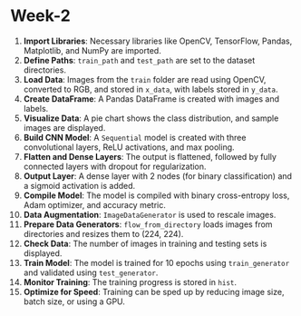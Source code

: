 # Week-2
1. **Import Libraries**: Necessary libraries like OpenCV, TensorFlow, Pandas, Matplotlib, and NumPy are imported.  
2. **Define Paths**: `train_path` and `test_path` are set to the dataset directories.  
3. **Load Data**: Images from the `train` folder are read using OpenCV, converted to RGB, and stored in `x_data`, with labels stored in `y_data`.  
4. **Create DataFrame**: A Pandas DataFrame is created with images and labels.  
5. **Visualize Data**: A pie chart shows the class distribution, and sample images are displayed.  
6. **Build CNN Model**: A `Sequential` model is created with three convolutional layers, ReLU activations, and max pooling.  
7. **Flatten and Dense Layers**: The output is flattened, followed by fully connected layers with dropout for regularization.  
8. **Output Layer**: A dense layer with 2 nodes (for binary classification) and a sigmoid activation is added.  
9. **Compile Model**: The model is compiled with binary cross-entropy loss, Adam optimizer, and accuracy metric.  
10. **Data Augmentation**: `ImageDataGenerator` is used to rescale images.  
11. **Prepare Data Generators**: `flow_from_directory` loads images from directories and resizes them to (224, 224).  
12. **Check Data**: The number of images in training and testing sets is displayed.  
13. **Train Model**: The model is trained for 10 epochs using `train_generator` and validated using `test_generator`.  
14. **Monitor Training**: The training progress is stored in `hist`.  
15. **Optimize for Speed**: Training can be sped up by reducing image size, batch size, or using a GPU.
